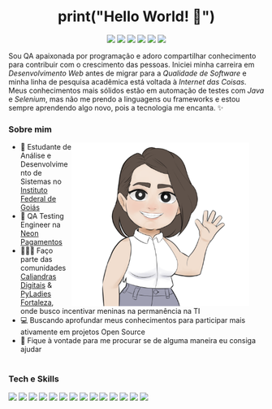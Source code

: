 <h1 align='center'>print("Hello World! 🖖")</h1>

<p align='center'><a href="https://www.instagram.com/felurye/"><img src="https://img.shields.io/badge/Instagram-E4405F?style=for-the-badge&logo=instagram&logoColor=white"/></a> <a href="https://www.linkedin.com/in/felurye/"><img src="https://img.shields.io/badge/LinkedIn-0077B5?style=for-the-badge&logo=linkedin&logoColor=white"/></a> <a href="https://medium.com/@felurye"><img src="https://img.shields.io/badge/Medium-0A0A0A?style=for-the-badge&logo=Medium&logoColor=white"/></a> <a href="https://dev.to/felurye"><img src="https://img.shields.io/badge/dev.to-0A0A0A?style=for-the-badge&logo=dev.to&logoColor=white"/></a> <a href="https://steamcommunity.com/id/Felurye/"><img src="https://img.shields.io/badge/Steam-000000?style=for-the-badge&logo=steam&logoColor=white"/></a> <a href="https://telegram.me/felurye"><img src="https://img.shields.io/badge/Telegram-2CA5E0?style=for-the-badge&logo=telegram&logoColor=white"/></a></p>

Sou QA apaixonada por programação e adoro compartilhar conhecimento para contribuir com o crescimento das pessoas. Iniciei minha carreira em _Desenvolvimento Web_ antes de migrar para a _Qualidade de Software_ e minha linha de pesquisa acadêmica está voltada à _Internet das Coisas_. Meus conhecimentos mais sólidos estão em automação de testes com _Java_ e _Selenium_, mas não me prendo a linguagens ou frameworks e estou sempre aprendendo algo novo, pois a tecnologia me encanta. ✨


<h3>Sobre mim</h3>

<img align='right' style='padding-right: 30px;' src=".github/capa-character-2.png" width="350">

* 📖 Estudante de Análise e Desenvolvimento de Sistemas no [Instituto Federal de Goiás](https://www.ifg.edu.br/)
* 💼 QA Testing Engineer na [Neon Pagamentos](https://neon.com.br/)
* 👩🏻‍💻 Faço parte das comunidades [Caliandras Digitais](https://www.instagram.com/caliandrasdigitais/) & [PyLadies Fortaleza](https://www.instagram.com/pyladiesfortaleza/), onde busco incentivar meninas na permanência na TI
* 💻 Buscando aprofundar meus conhecimentos para participar mais ativamente em projetos Open Source
* 💬 Fique à vontade para me procurar se de alguma maneira eu consiga ajudar <br><br>


<h3>Tech e Skills</h3>

<img src="https://img.shields.io/badge/Java-ED8B00?style=for-the-badge&logo=java&logoColor=white"/> <img src="https://img.shields.io/badge/C-00599C?style=for-the-badge&logo=c&logoColor=white"/> <img src="https://img.shields.io/badge/Selenium-43B02A?style=for-the-badge&logo=selenium&logoColor=white"/> <img src="https://img.shields.io/badge/Cucumber-23D96C?style=for-the-badge&logo=cucumber&logoColor=white"/> <img src="https://img.shields.io/badge/JavaScript-F7DF1E?style=for-the-badge&logo=javascript&logoColor=black"/> <img src="https://img.shields.io/badge/HTML-E34C26?&style=for-the-badge&logo=html5&logoColor=white"/> <img src="https://img.shields.io/badge/CSS-239120?&style=for-the-badge&logo=css3&logoColor=white"/> <img src="https://img.shields.io/badge/Bootstrap-563D7C?style=for-the-badge&logo=bootstrap&logoColor=white"/> <img src="https://img.shields.io/badge/Git-F05032?style=for-the-badge&logo=git&logoColor=white"/> <img src="https://img.shields.io/badge/MySQL-4479A1?style=for-the-badge&logo=mysql&logoColor=white"/> <img src="https://img.shields.io/badge/PostgreSQL-316192?style=for-the-badge&logo=postgresql&logoColor=white"/> <img src="https://img.shields.io/badge/Docker-2CA5E0?style=for-the-badge&logo=docker&logoColor=white"/> <img src="https://img.shields.io/badge/Arduino-00979D?style=for-the-badge&logo=arduino&logoColor=white"/> <img src="https://img.shields.io/badge/Linux-FCC624?style=for-the-badge&logo=linux&logoColor=black"/>
